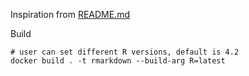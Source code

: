Inspiration from [README.md](https://github.com/csdaw/rmarkdown-tinytex)

Build
```
# user can set different R versions, default is 4.2
docker build . -t rmarkdown --build-arg R=latest
```
